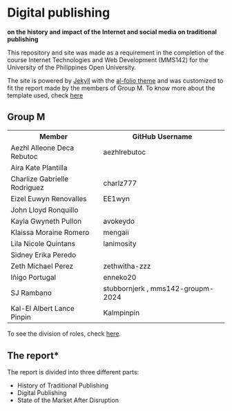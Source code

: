# Digital publishing
**on the history and impact of the Internet and social media on traditional publishing**

This repository and site was made as a requirement in the completion of the course Internet Technologies and Web Development (MMS142) for the University of the Philippines Open University.

The site is powered by [Jekyll](https://jekyllrb.com/) with the [al-folio theme](https://alshedivat.github.io/al-folio/) and was customized to fit the report made by the members of Group M. To know more about the template used, check [here](https://github.com/alshedivat/al-folio)

## Group M

<table class="center">
<tr>
<th>Member</th>
<th>GitHub Username</th>
</tr>
<tr>
<td>Aezhl Alleone Deca Rebutoc</td>
<td>aezhlrebutoc</td>
<tr/>
<tr>
<td>Aira Kate Plantilla</td>
<td>   </td>
<tr/>
<tr>
<td>Charlize Gabrielle Rodriguez</td>
<td>charlz777</td>
<tr/>
<tr>
<td>Eizel Euwyn Renovalles</td>
<td>EE1wyn</td>
<tr/>
<tr>
<td>John Lloyd Ronquillo</td>
<td>   </td>
<tr/>
<tr>
<td>Kayla Gwyneth Pullon</td>
<td>avokeydo</td>
<tr/>
<tr>
<td>Klaissa Moraine Romero</td>
<td>mengaii</td>
<tr/>
<tr>
<td>Lila Nicole Quintans</td>
<td>lanimosity</td>
<tr/>
<tr>
<td>Sidney Erika Peredo</td>
<td>   </td>
<tr/>
<tr>
<td>Zeth Michael Perez</td>
<td>zethwitha-zzz</td>
<tr/>
<tr>
<td>Iñigo Portugal</td>
<td>enneko20</td>
<tr/>
<tr>
<td>SJ Rambano</td>
<td>stubbornjerk , mms142-groupm-2024</td>
<tr/>
<tr>
<td>Kal-El Albert Lance Pinpin</td>
<td>Kalmpinpin</td>
<tr/>
</table>

To see the division of roles, check [here](https://mms142-groupm-2024.github.io/people/).

## The report*
The report is divided into three different parts:
* History of Traditional Publishing
* Digital Publishing
* State of the Market After Disruption